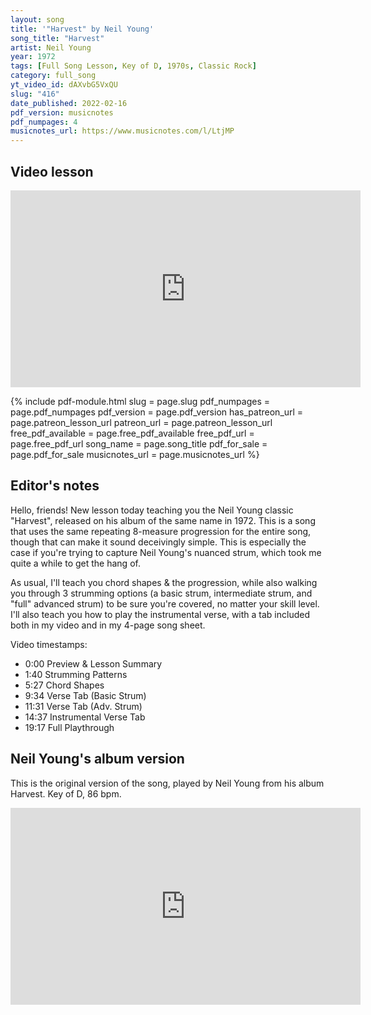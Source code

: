 ```yaml
---
layout: song
title: '"Harvest" by Neil Young'
song_title: "Harvest"
artist: Neil Young
year: 1972
tags: [Full Song Lesson, Key of D, 1970s, Classic Rock]
category: full_song
yt_video_id: dAXvbG5VxQU
slug: "416"
date_published: 2022-02-16
pdf_version: musicnotes
pdf_numpages: 4
musicnotes_url: https://www.musicnotes.com/l/LtjMP
---
```


## Video lesson

<iframe width="560" height="315" src="https://www.youtube.com/embed/{{page.yt_video_id}}" frameborder="0" allow="accelerometer; autoplay; encrypted-media; gyroscope; picture-in-picture" allowfullscreen></iframe>

{% include pdf-module.html slug = page.slug pdf_numpages = page.pdf_numpages pdf_version = page.pdf_version has_patreon_url = page.patreon_lesson_url patreon_url = page.patreon_lesson_url free_pdf_available = page.free_pdf_available free_pdf_url = page.free_pdf_url song_name = page.song_title pdf_for_sale = page.pdf_for_sale musicnotes_url = page.musicnotes_url %}

## Editor's notes

Hello, friends! New lesson today teaching you the Neil Young classic "Harvest", released on his album of the same name in 1972. This is a song that uses the same repeating 8-measure progression for the entire song, though that can make it sound deceivingly simple. This is especially the case if you're trying to capture Neil Young's nuanced strum, which took me quite a while to get the hang of.

As usual, I'll teach you chord shapes & the progression, while also walking you through 3 strumming options (a basic strum, intermediate strum, and "full" advanced strum) to be sure you're covered, no matter your skill level. I'll also teach you how to play the instrumental verse, with a tab included both in my video and in my 4-page song sheet.

Video timestamps:

- 0:00 Preview & Lesson Summary
- 1:40 Strumming Patterns
- 5:27 Chord Shapes
- 9:34 Verse Tab (Basic Strum)
- 11:31 Verse Tab (Adv. Strum)
- 14:37 Instrumental Verse Tab
- 19:17 Full Playthrough

## Neil Young's album version

This is the original version of the song, played by Neil Young from his album Harvest. Key of D, 86 bpm.

<iframe width="560" height="315" src="https://www.youtube.com/embed/fOUNzIbz9K4" frameborder="0" allow="accelerometer; autoplay; encrypted-media; gyroscope; picture-in-picture" allowfullscreen></iframe>
